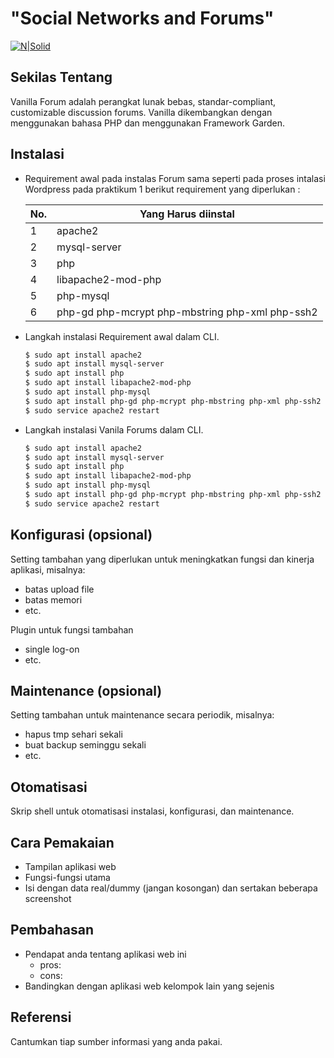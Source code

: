 
# "Social Networks and Forums"
[![N|Solid](http://cdn4.wpguidance.com/wp-content/uploads/vanilla-forums.png)](https://nodesource.com/products/nsolid)
## Sekilas Tentang
Vanilla Forum adalah perangkat lunak bebas, standar-compliant, customizable discussion forums.
Vanilla dikembangkan dengan menggunakan bahasa PHP dan menggunakan Framework Garden. 
## Instalasi
- Requirement awal pada instalas Forum sama seperti pada proses intalasi Wordpress pada praktikum 1 berikut requirement yang diperlukan :

    | No. | Yang Harus diinstal |
    | ------ | ------ |
    | 1 | apache2|
    | 2 | mysql-server |
    | 3 | php |
    | 4 | libapache2-mod-php |
    | 5 | php-mysql |
    | 6 | php-gd php-mcrypt php-mbstring php-xml php-ssh2 |
    
- Langkah instalasi Requirement awal dalam CLI.
    ```sh
    $ sudo apt install apache2
    $ sudo apt install mysql-server
    $ sudo apt install php
    $ sudo apt install libapache2-mod-php
    $ sudo apt install php-mysql
    $ sudo apt install php-gd php-mcrypt php-mbstring php-xml php-ssh2
    $ sudo service apache2 restart
    ```
- Langkah instalasi Vanila Forums dalam CLI.
    ```sh
    $ sudo apt install apache2
    $ sudo apt install mysql-server
    $ sudo apt install php
    $ sudo apt install libapache2-mod-php
    $ sudo apt install php-mysql
    $ sudo apt install php-gd php-mcrypt php-mbstring php-xml php-ssh2
    $ sudo service apache2 restart
    ```

## Konfigurasi (opsional)

Setting tambahan yang diperlukan untuk meningkatkan fungsi dan kinerja aplikasi, misalnya:
- batas upload file
- batas memori
- etc.

Plugin untuk fungsi tambahan
- single log-on
- etc.


##  Maintenance (opsional)

Setting tambahan untuk maintenance secara periodik, misalnya:
- hapus tmp sehari sekali
- buat backup seminggu sekali
- etc.


## Otomatisasi

Skrip shell untuk otomatisasi instalasi, konfigurasi, dan maintenance.


## Cara Pemakaian

- Tampilan aplikasi web
- Fungsi-fungsi utama
- Isi dengan data real/dummy (jangan kosongan) dan sertakan beberapa screenshot


## Pembahasan

- Pendapat anda tentang aplikasi web ini
	- pros:
	- cons:
- Bandingkan dengan aplikasi web kelompok lain yang sejenis


## Referensi

Cantumkan tiap sumber informasi yang anda pakai.